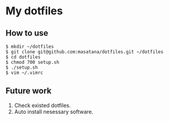 # My dotfiles

## How to use

    $ mkdir ~/dotfiles
    $ git clone git@github.com:masatana/dotfiles.git ~/dotfiles
    $ cd dotfiles
    $ chmod 700 setup.sh
    $ ./setup.sh
    $ vim ~/.vimrc

## Future work
1. Check existed dotfiles.
2. Auto install nesessary software.

